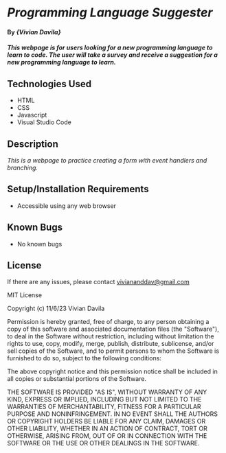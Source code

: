 # _Programming Language Suggester_

#### By _**{Vivian Davila}**_

#### _This webpage is for users looking for a new programming language to learn to code. The user will take a survey and receive a suggestion for a new programming language to learn._

## Technologies Used

* HTML
* CSS
* Javascript
* Visual Studio Code

## Description

_This is a webpage to practice creating a form with event handlers and branching._

## Setup/Installation Requirements

* Accessible using any web browser

## Known Bugs

* No known bugs

## License

If there are any issues, please contact viviananddav@gmail.com

MIT License

Copyright (c) 11/6/23 Vivian Davila

Permission is hereby granted, free of charge, to any person obtaining a copy
of this software and associated documentation files (the "Software"), to deal
in the Software without restriction, including without limitation the rights
to use, copy, modify, merge, publish, distribute, sublicense, and/or sell
copies of the Software, and to permit persons to whom the Software is
furnished to do so, subject to the following conditions:

The above copyright notice and this permission notice shall be included in all
copies or substantial portions of the Software.

THE SOFTWARE IS PROVIDED "AS IS", WITHOUT WARRANTY OF ANY KIND, EXPRESS OR
IMPLIED, INCLUDING BUT NOT LIMITED TO THE WARRANTIES OF MERCHANTABILITY,
FITNESS FOR A PARTICULAR PURPOSE AND NONINFRINGEMENT. IN NO EVENT SHALL THE
AUTHORS OR COPYRIGHT HOLDERS BE LIABLE FOR ANY CLAIM, DAMAGES OR OTHER
LIABILITY, WHETHER IN AN ACTION OF CONTRACT, TORT OR OTHERWISE, ARISING FROM,
OUT OF OR IN CONNECTION WITH THE SOFTWARE OR THE USE OR OTHER DEALINGS IN THE
SOFTWARE.
